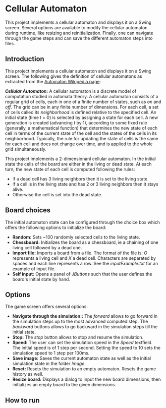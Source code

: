 # Cellular Automaton
This project implements a cellular automaton and displays it on a Swing screen. 
Several options are available to modify the cellular automaton during runtime, like resizing and reinitialization. 
Finally, one can navigate through the game steps and can save the different automaton steps into files. 

## Introduction 

This project implements a cellular automaton and displays it on a Swing screen. 
The following gives the definition of cellular automatons as extracted from the [Automaton Wikipedia page](https://en.wikipedia.org/wiki/Cellular_automaton):

***Cellular Automaton:*** A cellular automaton is a discrete model of computation studied in automata theory. 
A cellular automaton consists of a regular grid of cells, each in one of a finite number of states, such as *on* and *off*. The grid can be in any finite number of dimensions. For each cell, a set of cells called its *neighborhood* is defined relative to the specified cell. An initial state (time t = 0) is selected by assigning a state for each cell. A new generation is created (advancing t by 1), according to some fixed rule (generally, a mathematical function) that determines the new state of each cell in terms of the current state of the cell and the states of the cells in its neighborhood. Typically, the rule for updating the state of cells is the same for each cell and does not change over time, and is applied to the whole grid simultaneously.

This project implements a 2-dimensionanl cellular automaton. 
In the initial state the cells of the board are either in the living or dead state. 
At each turn, the new state of each cell is computed following the rules:
* If a dead cell has 3 living neighbors then it is set to the living state.
* If a cell is in the living state and has 2 or 3 living neighbors then it stays alive.
* Otherwise the cell is set into the dead state.  

## Board choices 
The initial automaton state can be configured through the choice box which offers the following options to initialize the board: 
* **Random:** Sets ~100 randomly selected cells to the living state. 
* **Chessboard:** Initializes the board as a chessboard, ie a chaining of one living cell followed by a dead one.
* **Import file:** Imports a board from a file. The format of the file is: *O* represents a living cell and *X* a dead cell. Characters are separated by spaces and each line represents a row. See the *inputExample.txt* for an example of input file.
* **Self input:** Opens a panel of *JButtons* such that the user defines the board's initial state by hand.

## Options 
The game screen offers several options:
* **Navigate through the simulation::** The *forward* allows to go forward in the simulation steps up to the most advanced computed step. The *backward* buttons allows to go backward in the simulation steps till the initial state.
* **Stop:** The *stop* button allows to stop and resume the simulation.
* **Speed:** The user can set the simulation speed in the *Speed* textfield. The initial speed is of 1 step per second. Setting the speed to 10 sets the simulation speed to 1 step per 100ms.
* **Save image:** Saves the current automaton state as well as the initial simulation state in the folder *Image*.
* **Reset:** Resets the simulation to an empty automaton. Resets the game history as well.
* **Resize board:** Displays a dialog to input the new board dimensions, then initializes an empty board to the given dimensions.

## How to run

